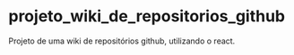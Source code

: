 # projeto_wiki_de_repositorios_github
 Projeto de uma wiki de repositórios github, utilizando o react.

